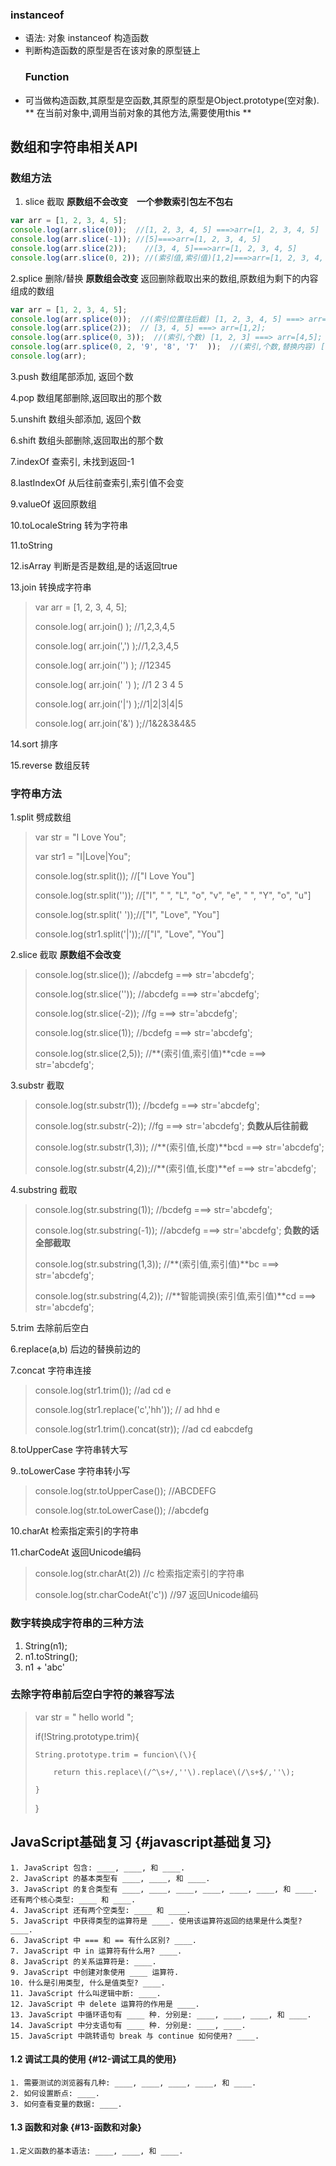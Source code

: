 ### instanceof

* 语法: 对象 instanceof 构造函数
* 判断构造函数的原型是否在该对象的原型链上
  ### Function
* 可当做构造函数,其原型是空函数,其原型的原型是Object.prototype\(空对象\).
  ** 在当前对象中,调用当前对象的其他方法,需要使用this **

## 数组和字符串相关API

### 数组方法

1. slice 截取    **原数组不会改变　一个参数索引包左不包右**

```js
var arr = [1, 2, 3, 4, 5];
console.log(arr.slice(0));  //[1, 2, 3, 4, 5] ===>arr=[1, 2, 3, 4, 5]
console.log(arr.slice(-1)); //[5]===>arr=[1, 2, 3, 4, 5]
console.log(arr.slice(2));    //[3, 4, 5]===>arr=[1, 2, 3, 4, 5]
console.log(arr.slice(0, 2)); //(索引值,索引值)[1,2]===>arr=[1, 2, 3, 4, 5]
```

2.splice 删除/替换 **原数组会改变** 返回删除截取出来的数组,原数组为剩下的内容组成的数组

```js
var arr = [1, 2, 3, 4, 5];
console.log(arr.splice(0));  //(索引位置往后截) [1, 2, 3, 4, 5] ===> arr=[];所以可用来清空数组
console.log(arr.splice(2));  // [3, 4, 5] ===> arr=[1,2];
console.log(arr.splice(0, 3));  //(索引,个数) [1, 2, 3] ===> arr=[4,5];
console.log(arr.splice(0, 2, '9', '8', '7'  ));  //(索引,个数,替换内容) [1, 2]===> arr=["9", "8", "7", 3, 4, 5];
console.log(arr);
```

3.push    数组尾部添加, 返回个数

4.pop     数组尾部删除,返回取出的那个数

5.unshift  数组头部添加, 返回个数

6.shift     数组头部删除,返回取出的那个数

7.indexOf 查索引, 未找到返回-1

8.lastIndexOf 从后往前查索引,索引值不会变

9.valueOf 返回原数组

10.toLocaleString  转为字符串

11.toString

12.isArray 判断是否是数组,是的话返回true

13.join 转换成字符串

> var arr = \[1, 2, 3, 4, 5\];
>
> console.log\( arr.join\(\) \);   //1,2,3,4,5
>
> console.log\( arr.join\(','\) \);//1,2,3,4,5
>
> console.log\( arr.join\(''\) \); //12345
>
> console.log\( arr.join\(' '\) \); //1 2 3 4 5
>
> console.log\( arr.join\('\|'\) \);//1\|2\|3\|4\|5
>
> console.log\( arr.join\('&'\) \);//1&2&3&4&5

14.sort 排序

15.reverse 数组反转

### 字符串方法

1.split  劈成数组

> var str = "I Love You";
>
> var str1 = "I\|Love\|You";
>
> console.log\(str.split\(\)\);   //\["I Love You"\]
>
> console.log\(str.split\(''\)\); //\["I", " ", "L", "o", "v", "e", " ", "Y", "o", "u"\]
>
> console.log\(str.split\(' '\)\);//\["I", "Love", "You"\]
>
> console.log\(str1.split\('\|'\)\);//\["I", "Love", "You"\]

2.slice 截取  **原数组不会改变**

> console.log\(str.slice\(\)\);   //abcdefg ===&gt; str='abcdefg';
>
> console.log\(str.slice\(''\)\); //abcdefg ===&gt; str='abcdefg';
>
> console.log\(str.slice\(-2\)\);  //fg ===&gt; str='abcdefg';
>
> console.log\(str.slice\(1\)\);  //bcdefg ===&gt; str='abcdefg';
>
> console.log\(str.slice\(2,5\)\); //**\(索引值,索引值\)**cde ===&gt; str='abcdefg';

3.substr 截取

> console.log\(str.substr\(1\)\); //bcdefg ===&gt; str='abcdefg';
>
> console.log\(str.substr\(-2\)\); //fg ===&gt; str='abcdefg'; **负数从后往前截**
>
> console.log\(str.substr\(1,3\)\); //**\(索引值,长度\)**bcd ===&gt; str='abcdefg';
>
> console.log\(str.substr\(4,2\)\);//**\(索引值,长度\)**ef ===&gt; str='abcdefg';

4.substring 截取

> console.log\(str.substring\(1\)\); //bcdefg ===&gt; str='abcdefg';
>
> console.log\(str.substring\(-1\)\); //abcdefg ===&gt; str='abcdefg';  **负数的话全部截取**
>
> console.log\(str.substring\(1,3\)\); //**\(索引值,索引值\)**bc ===&gt; str='abcdefg';
>
> console.log\(str.substring\(4,2\)\); //**智能调换\(索引值,索引值\)**cd ===&gt; str='abcdefg';

5.trim 去除前后空白

6.replace\(a,b\) 后边的替换前边的

7.concat  字符串连接

> console.log\(str1.trim\(\)\); //ad cd e
>
> console.log\(str1.replace\('c','hh'\)\); //  ad hhd e
>
> console.log\(str1.trim\(\).concat\(str\)\); //ad cd eabcdefg

8.toUpperCase 字符串转大写

9..toLowerCase 字符串转小写

> console.log\(str.toUpperCase\(\)\); //ABCDEFG
>
> console.log\(str.toLowerCase\(\)\); //abcdefg

10.charAt 检索指定索引的字符串

11.charCodeAt 返回Unicode编码

> console.log\(str.charAt\(2\)\) //c 检索指定索引的字符串
>
> console.log\(str.charCodeAt\('c'\)\) //97 返回Unicode编码

### 数字转换成字符串的三种方法

1. String\(n1\);
2. n1.toString\(\);
3. n1 + 'abc'

### 去除字符串前后空白字符的兼容写法

> var str = "  hello world ";
>
> if\(!String.prototype.trim\){
>
> ```
> String.prototype.trim = funcion\(\){
>
>     return this.replace\(/^\s+/,''\).replace\(/\s+$/,''\);
>
> }
> ```
>
> }

## JavaScript基础复习 {#javascript基础复习}

```
1. JavaScript 包含: ____, ____, 和 ____.
2. JavaScript 的基本类型有 ____, ____, 和 ____.
3. JavaScript 的复合类型有 ____, ____, ____, ____, ____, ____, 和 ____. 还有两个核心类型: ____ 和 ____.
4. JavaScript 还有两个空类型: ____ 和 ____.
5. JavaScript 中获得类型的运算符是 ____. 使用该运算符返回的结果是什么类型? ____.
6. JavaScript 中 === 和 == 有什么区别? ____.
7. JavaScript 中 in 运算符有什么用? ____.
8. JavaScript 的关系运算符是: ____.
9. JavaScript 中创建对象使用 ____ 运算符.
10. 什么是引用类型, 什么是值类型? ____.
11. JavaScript 什么叫逻辑中断: ____.
12. JavaScript 中 delete 运算符的作用是 ____.
13. JavaScript 中循环语句有 ____ 种. 分别是: ____, ____, ____, 和 ____.
14. JavaScript 中分支语句有 ____ 种. 分别是: ____, ____.
15. JavaScript 中跳转语句 break 与 continue 如何使用? ____.
```

#### 1.2 调试工具的使用 {#12-调试工具的使用}

```
1. 需要测试的浏览器有几种: ____, ____, ____, ____, 和 ____.
2. 如何设置断点: ____.
3. 如何查看变量的数据: ____.
```

#### 1.3 函数和对象 {#13-函数和对象}

`1.定义函数的基本语法: ____, ____, 和 ____.`


